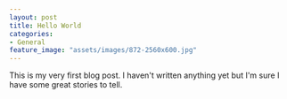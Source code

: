 ```yaml
---
layout: post
title: Hello World
categories:
- General
feature_image: "assets/images/872-2560x600.jpg"
---
```


This is my very first blog post. I haven't written anything yet but I'm sure I have some great stories to tell.
